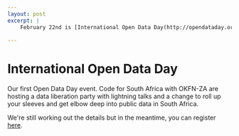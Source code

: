 ```yaml
---
layout: post
excerpt: |
    February 22nd is [International Open Data Day(http://opendataday.org/). Code for South Africa is hosting a data party. Come through and roll up your sleeves. 
    
---
```


International Open Data Day
===========================

Our first Open Data Day event. Code for South Africa with OKFN-ZA are hosting a data liberation party with lightning talks and a change to roll up your sleeves and get elbow deep into public data in South Africa. 

We're still working out the details but in the meantime, you can register [here](http://www.meetup.com/Code-for-South-Africa-Hackers/events/165007242/).

